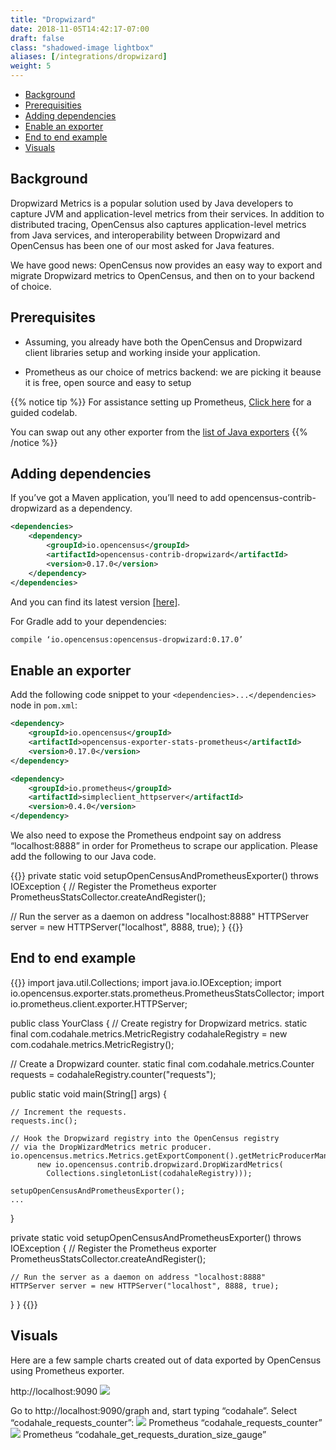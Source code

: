 ```yaml
---
title: "Dropwizard"
date: 2018-11-05T14:42:17-07:00
draft: false
class: "shadowed-image lightbox"
aliases: [/integrations/dropwizard]
weight: 5
---
```


- [Background](#background)
- [Prerequisities](#prerequisites)
- [Adding dependencies](#adding-dependencies)
- [Enable an exporter](#enable-an-exporter)
- [End to end example](#end-to-end-example)
- [Visuals](#visuals)

## Background
Dropwizard Metrics is a popular solution used by Java developers to capture JVM and application-level metrics from their services. In addition to distributed tracing, OpenCensus also captures application-level metrics from Java services, and interoperability between Dropwizard and OpenCensus has been one of our most asked for Java features. 

We have good news: OpenCensus now provides an easy way to export and migrate Dropwizard metrics to OpenCensus, and then on to your backend of choice.

## Prerequisites
- Assuming, you already have both the OpenCensus and Dropwizard client libraries setup and working inside your application.

- Prometheus as our choice of metrics backend: we are picking it beause it is free, open source and easy to setup

{{% notice tip %}}
For assistance setting up Prometheus, [Click here](/codelabs/prometheus) for a guided codelab.

You can swap out any other exporter from the [list of Java exporters](/guides/exporters/supported-exporters/java)
{{% /notice %}}

## Adding dependencies
If you’ve got a Maven application, you’ll need to add opencensus-contrib-dropwizard as a dependency.

```xml
<dependencies>
    <dependency>
        <groupId>io.opencensus</groupId>
        <artifactId>opencensus-contrib-dropwizard</artifactId>                  
        <version>0.17.0</version>
    </dependency>
</dependencies>
```

And you can find its latest version [\[here\]](https://mvnrepository.com/artifact/io.opencensus/opencensus-contrib-dropwizard).

For Gradle add to your dependencies:
```xml
compile ‘io.opencensus:opencensus-dropwizard:0.17.0’
```

## Enable an exporter
Add the following code snippet to your `<dependencies>...</dependencies>` node in `pom.xml`:

```xml
<dependency>
    <groupId>io.opencensus</groupId>
    <artifactId>opencensus-exporter-stats-prometheus</artifactId>
    <version>0.17.0</version>
</dependency>

<dependency>
    <groupId>io.prometheus</groupId>
    <artifactId>simpleclient_httpserver</artifactId>
    <version>0.4.0</version>
</dependency>
```
We also need to expose the Prometheus endpoint say on address “localhost:8888” in order for Prometheus to scrape our application. Please add the following to our Java code.

{{<highlight java>}}
private static void setupOpenCensusAndPrometheusExporter() throws IOException {
  // Register the Prometheus exporter
  PrometheusStatsCollector.createAndRegister();

  // Run the server as a daemon on address "localhost:8888"
  HTTPServer server = new HTTPServer("localhost", 8888, true);
}
{{</highlight>}}

## End to end example

{{<highlight java>}}
import java.util.Collections;
import java.io.IOException;
import io.opencensus.exporter.stats.prometheus.PrometheusStatsCollector;
import io.prometheus.client.exporter.HTTPServer;

public class YourClass {
  // Create registry for Dropwizard metrics.
  static final com.codahale.metrics.MetricRegistry 
    codahaleRegistry = new com.codahale.metrics.MetricRegistry();

  // Create a Dropwizard counter.
  static final com.codahale.metrics.Counter 
     requests = codahaleRegistry.counter("requests");

  public static void main(String[] args) {

    // Increment the requests.
    requests.inc();

    // Hook the Dropwizard registry into the OpenCensus registry
    // via the DropWizardMetrics metric producer.
    io.opencensus.metrics.Metrics.getExportComponent().getMetricProducerManager().add(
          new io.opencensus.contrib.dropwizard.DropWizardMetrics(
            Collections.singletonList(codahaleRegistry)));
    
    setupOpenCensusAndPrometheusExporter();
    ...
  }

  private static void setupOpenCensusAndPrometheusExporter() throws IOException {
    // Register the Prometheus exporter
    PrometheusStatsCollector.createAndRegister();

    // Run the server as a daemon on address "localhost:8888"
    HTTPServer server = new HTTPServer("localhost", 8888, true);
  }
}
{{</highlight>}}

## Visuals
Here are a few sample charts created out of data exported by OpenCensus using Prometheus exporter.

http://localhost:9090
![](/images/prometheus-graph.png)

Go to http://localhost:9090/graph and, start typing “codahale”. Select “codahale_requests_counter”:
![](/images/prometheus-counter-graph.png)
Prometheus “codahale_requests_counter”
![](/images/prometheus-gauge-graph.png)
Prometheus “codahale_get_requests_duration_size_gauge”


